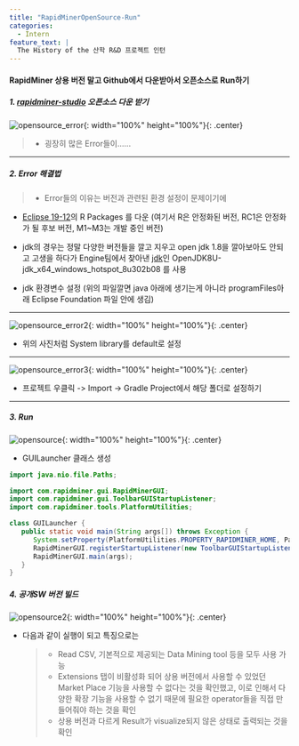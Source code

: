 ```yaml
---
title: "RapidMinerOpenSource-Run"
categories:
  - Intern
feature_text: |
  The History of the 산학 R&D 프로젝트 인턴
---
```


#### RapidMiner 상용 버전 말고 Github에서 다운받아서 오픈소스로 Run하기

##### 1. [rapidminer-studio](https://github.com/rapidminer/rapidminer-studio) 오픈소스 다운 받기

![opensource_error](https://user-images.githubusercontent.com/26592315/138993527-3b58cd1c-16eb-4c21-b5a1-ff7c4e87fdaf.png){: width="100%" height="100%"}{: .center}

> - 굉장히 많은 Error들이......

---

##### 2. Error 해결법

> - Error들의 이유는 버전과 관련된 환경 설정이 문제이기에

- [Eclipse 19-12](https://www.eclipse.org/downloads/packages/release/2019-12)의 R Packages 를 다운 (여기서 R은 안정화된 버전, RC1은 안정화가 될 후보 버전, M1~M3는 개발 중인 버전)
- jdk의 경우는 정말 다양한 버전들을 깔고 지우고 open jdk 1.8을 깔아보아도 안되고 고생을 하다가 Engine팀에서 찾아낸 [jdk](<https://www.manageengine.com/products////////desktop-central/patch-management/AdoptOpenJDK-JDK-with-Hotspot-8-(x64)-patches/OpenJDK8U-jdk_x64_windows_hotspot_8u302b08-patch.html>)인 OpenJDK8U-jdk_x64_windows_hotspot_8u302b08 를 사용

- jdk 환경변수 설정 (위의 파일깔면 java 아래에 생기는게 아니라 programFiles아래 Eclipse Foundation 파일 안에 생김)

---

![opensource_error2](https://user-images.githubusercontent.com/26592315/138994793-d1e847f0-1f04-40fc-8106-e02fac535c43.png){: width="100%" height="100%"}{: .center}

- 위의 사진처럼 System library를 default로 설정

---

![opensource_error3](https://user-images.githubusercontent.com/26592315/138995306-342532bb-89af-4c91-923a-05e5ff9a378c.jpg){: width="100%" height="100%"}{: .center}

- 프로젝트 우클릭 -> Import -> Gradle Project에서 해당 폴더로 설정하기

---

##### 3. Run

![opensource](https://user-images.githubusercontent.com/26592315/138995588-75f92b48-e2b6-4d26-b3d1-1f355f21df7f.png){: width="100%" height="100%"}{: .center}

- GUILauncher 클래스 생성

```java
import java.nio.file.Paths;

import com.rapidminer.gui.RapidMinerGUI;
import com.rapidminer.gui.ToolbarGUIStartupListener;
import com.rapidminer.tools.PlatformUtilities;

class GUILauncher {
   public static void main(String args[]) throws Exception {
      System.setProperty(PlatformUtilities.PROPERTY_RAPIDMINER_HOME, Paths.get("").toAbsolutePath().toString());
      RapidMinerGUI.registerStartupListener(new ToolbarGUIStartupListener());
      RapidMinerGUI.main(args);
   }
}
```

##### 4. 공개SW 버전 빌드

![opensource2](https://user-images.githubusercontent.com/26592315/138995750-1b147ebd-532e-4802-8d2c-8c58f8a79ef9.png){: width="100%" height="100%"}{: .center}

- 다음과 같이 실행이 되고 특징으로는
  > - Read CSV, 기본적으로 제공되는 Data Mining tool 등을 모두 사용 가능
  > - Extensions 탭이 비활성화 되어 상용 버전에서 사용할 수 있었던 Market Place 기능을 사용할 수 없다는 것을 확인했고, 이로 인해서 다양한 확장 기능을 사용할 수 없기 때문에 필요한 operator들을 직접 만들어줘야 하는 것을 확인
  > - 상용 버전과 다르게 Result가 visualize되지 않은 상태로 출력되는 것을 확인
